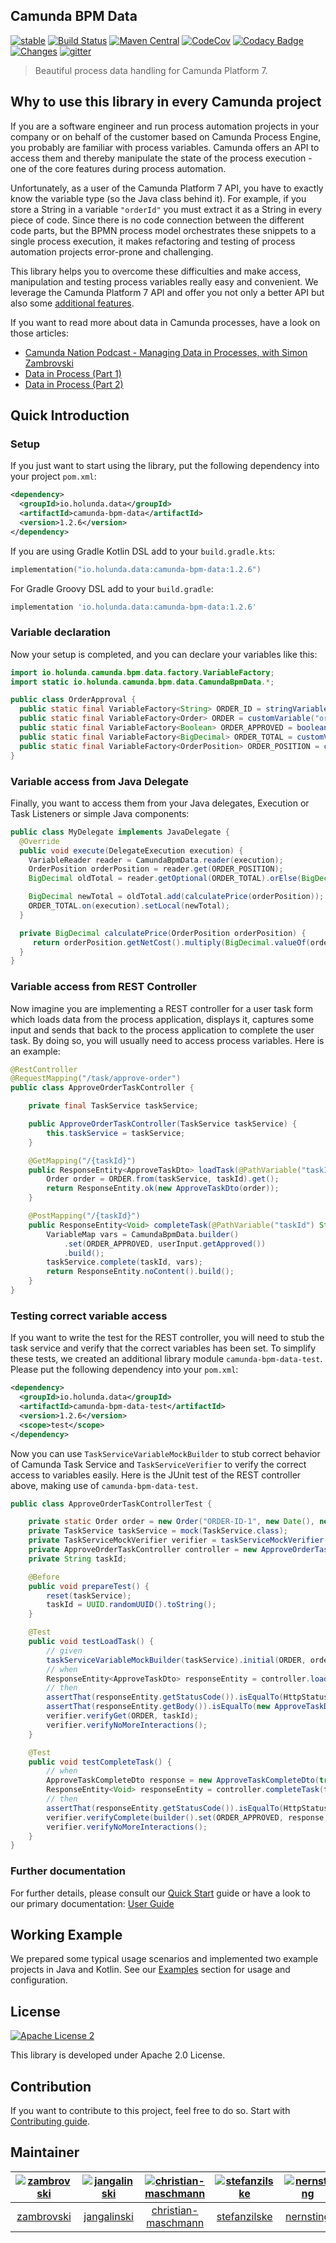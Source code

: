 ## Camunda BPM Data

[![stable](https://img.shields.io/badge/lifecycle-STABLE-green.svg)](https://github.com/holisticon#open-source-lifecycle)
[![Build Status](https://github.com/holunda-io/camunda-bpm-data/workflows/default/badge.svg)](https://github.com/holunda-io/camunda-bpm-data/actions)
[![Maven Central](https://maven-badges.herokuapp.com/maven-central/io.holunda.data/camunda-bpm-data/badge.svg)](https://maven-badges.herokuapp.com/maven-central/io.holunda.data/camunda-bpm-data)
[![CodeCov](https://codecov.io/gh/holunda-io/camunda-bpm-data/branch/master/graph/badge.svg)](https://codecov.io/gh/holunda-io/camunda-bpm-data)
[![Codacy Badge](https://app.codacy.com/project/badge/Grade/02d238f71a8243cb96fd2fe322a710eb)](https://www.codacy.com/gh/holunda-io/camunda-bpm-data/dashboard?utm_source=github.com&amp;utm_medium=referral&amp;utm_content=holunda-io/camunda-bpm-data&amp;utm_campaign=Badge_Grade)
[![Changes](https://img.shields.io/badge/CHANGES---yellow)](https://www.holunda.io/camunda-bpm-data/changelog)
[![gitter](https://badges.gitter.im/holunda-io/camunda-bpm-data.svg)](https://gitter.im/holunda-io/camunda-bpm-data?utm_source=badge&utm_medium=badge&utm_campaign=pr-badge)

> Beautiful process data handling for Camunda Platform 7.

## Why to use this library in every Camunda project

If you are a software engineer and run process automation projects in your company or on behalf of the customer
based on Camunda Process Engine, you probably are familiar with process variables. Camunda offers an API to access
them and thereby manipulate the state of the process execution - one of the core features during process automation.

Unfortunately, as a user of the Camunda Platform 7 API, you have to exactly know the variable type (so the Java class behind it).
For example, if you store a String in a variable `"orderId"` you must extract it as a String in every piece of code.
Since there is no code connection between the different code parts, but the BPMN process model orchestrates
these snippets to a single process execution, it makes refactoring and testing of process automation projects
error-prone and challenging.

This library helps you to overcome these difficulties and make access, manipulation and testing process variables really
easy and convenient. We leverage the Camunda Platform 7 API and offer you not only a better API but also some [additional features](https://www.holunda.io/camunda-bpm-data/snapshot/user-guide/features.html).

If you want to read more about data in Camunda processes, have a look on those articles:

  * [Camunda Nation Podcast - Managing Data in Processes, with Simon Zambrovski](https://podcasts.apple.com/us/podcast/managing-data-in-processes-with-simon-zambrovski/id1478382505?i=1000547023972)
  * [Data in Process (Part 1)](https://medium.com/holisticon-consultants/data-in-process-part-1-2620bf9abd76)
  * [Data in Process (Part 2)](https://medium.com/holisticon-consultants/data-in-process-part-2-7c6a109e6ee2)

## Quick Introduction

### Setup

If you just want to start using the library, put the following dependency into your project `pom.xml`:

``` xml
<dependency>
  <groupId>io.holunda.data</groupId>
  <artifactId>camunda-bpm-data</artifactId>
  <version>1.2.6</version>
</dependency>
```

If you are using Gradle Kotlin DSL add to your `build.gradle.kts`:

``` kotlin
implementation("io.holunda.data:camunda-bpm-data:1.2.6")
```

For Gradle Groovy DSL add to your `build.gradle`:

``` groovy
implementation 'io.holunda.data:camunda-bpm-data:1.2.6'
```
### Variable declaration
Now your setup is completed, and you can declare your variables like this:

``` java
import io.holunda.camunda.bpm.data.factory.VariableFactory;
import static io.holunda.camunda.bpm.data.CamundaBpmData.*;

public class OrderApproval {
  public static final VariableFactory<String> ORDER_ID = stringVariable("orderId");
  public static final VariableFactory<Order> ORDER = customVariable("order", Order.class);
  public static final VariableFactory<Boolean> ORDER_APPROVED = booleanVariable("orderApproved");
  public static final VariableFactory<BigDecimal> ORDER_TOTAL = customVariable("orderTotal", BigDecimal.class);
  public static final VariableFactory<OrderPosition> ORDER_POSITION = customVariable("orderPosition", OrderPosition.class);
}
```
### Variable access from Java Delegate

Finally, you want to access them from your Java delegates, Execution or Task Listeners or simple Java components:

``` java
public class MyDelegate implements JavaDelegate {
  @Override
  public void execute(DelegateExecution execution) {
    VariableReader reader = CamundaBpmData.reader(execution);
    OrderPosition orderPosition = reader.get(ORDER_POSITION);
    BigDecimal oldTotal = reader.getOptional(ORDER_TOTAL).orElse(BigDecimal.ZERO);

    BigDecimal newTotal = oldTotal.add(calculatePrice(orderPosition));
    ORDER_TOTAL.on(execution).setLocal(newTotal);
  }

  private BigDecimal calculatePrice(OrderPosition orderPosition) {
     return orderPosition.getNetCost().multiply(BigDecimal.valueOf(orderPosition.getAmount()));
  }
}
```

### Variable access from REST Controller

Now imagine you are implementing a REST controller for a user task form which
loads data from the process application, displays it, captures some input and
sends that back to the process application to complete the user task. By doing so,
you will usually need to access process variables. Here is an example:

``` java
@RestController
@RequestMapping("/task/approve-order")
public class ApproveOrderTaskController {

    private final TaskService taskService;

    public ApproveOrderTaskController(TaskService taskService) {
        this.taskService = taskService;
    }

    @GetMapping("/{taskId}")
    public ResponseEntity<ApproveTaskDto> loadTask(@PathVariable("taskId") String taskId) {
        Order order = ORDER.from(taskService, taskId).get();
        return ResponseEntity.ok(new ApproveTaskDto(order));
    }

    @PostMapping("/{taskId}")
    public ResponseEntity<Void> completeTask(@PathVariable("taskId") String taskId, @RequestBody ApproveTaskCompleteDto userInput) {
        VariableMap vars = CamundaBpmData.builder()
            .set(ORDER_APPROVED, userInput.getApproved())
            .build();
        taskService.complete(taskId, vars);
        return ResponseEntity.noContent().build();
    }
}

```

### Testing correct variable access

If you want to write the test for the REST controller, you will need to stub
the task service and verify that the correct variables has been set. To simplify
these tests, we created an additional library module `camunda-bpm-data-test`.
Please put the following dependency into your `pom.xml`:

``` xml
<dependency>
  <groupId>io.holunda.data</groupId>
  <artifactId>camunda-bpm-data-test</artifactId>
  <version>1.2.6</version>
  <scope>test</scope>
</dependency>
```

Now you can use `TaskServiceVariableMockBuilder` to stub correct behavior of Camunda Task Service
and `TaskServiceVerifier` to verify the correct access to variables easily. Here is the JUnit
test of the REST controller above, making use of `camunda-bpm-data-test`.

``` java
public class ApproveOrderTaskControllerTest {

    private static Order order = new Order("ORDER-ID-1", new Date(), new ArrayList<>());
    private TaskService taskService = mock(TaskService.class);
    private TaskServiceMockVerifier verifier = taskServiceMockVerifier(taskService);
    private ApproveOrderTaskController controller = new ApproveOrderTaskController(taskService);
    private String taskId;

    @Before
    public void prepareTest() {
        reset(taskService);
        taskId = UUID.randomUUID().toString();
    }

    @Test
    public void testLoadTask() {
        // given
        taskServiceVariableMockBuilder(taskService).initial(ORDER, order).build();
        // when
        ResponseEntity<ApproveTaskDto> responseEntity = controller.loadTask(taskId);
        // then
        assertThat(responseEntity.getStatusCode()).isEqualTo(HttpStatus.OK);
        assertThat(responseEntity.getBody()).isEqualTo(new ApproveTaskDto(order));
        verifier.verifyGet(ORDER, taskId);
        verifier.verifyNoMoreInteractions();
    }

    @Test
    public void testCompleteTask() {
        // when
        ApproveTaskCompleteDto response = new ApproveTaskCompleteDto(true);
        ResponseEntity<Void> responseEntity = controller.completeTask(taskId, response);
        // then
        assertThat(responseEntity.getStatusCode()).isEqualTo(HttpStatus.NO_CONTENT);
        verifier.verifyComplete(builder().set(ORDER_APPROVED, response.getApproved()).build(), taskId);
        verifier.verifyNoMoreInteractions();
    }
}
```

### Further documentation

For further details, please consult our [Quick Start](https://www.holunda.io/camunda-bpm-data/snapshot/quick-start)
guide or have a look to our primary documentation: [User Guide](https://www.holunda.io/camunda-bpm-data/snapshot/user-guide/motivation.html)

## Working Example

We prepared some typical usage scenarios and implemented two example projects in Java and Kotlin.
See our [Examples](https://www.holunda.io/camunda-bpm-data/snapshot/user-guide/examples.html) section for usage and configuration.

## License

[![Apache License 2](https://img.shields.io/badge/License-Apache%202.0-blue.svg)](LICENSE)

This library is developed under Apache 2.0 License.

## Contribution

If you want to contribute to this project, feel free to do so. Start with [Contributing guide](http://holunda.io/camunda-bpm-data/snapshot/developer-guide/contribution.html).

## Maintainer

[<img alt="zambrovski" src="https://avatars.githubusercontent.com/u/673128?v=4&s=117 width=117">](https://github.com/zambrovski) |[<img alt="jangalinski" src="https://avatars.githubusercontent.com/u/814032?v=4&s=117 width=117">](https://github.com/jangalinski) |[<img alt="christian-maschmann" src="https://avatars.githubusercontent.com/u/44058891?v=4&s=117 width=117">](https://github.com/christian-maschmann) |[<img alt="stefanzilske" src="https://avatars.githubusercontent.com/u/10954564?v=4&s=117 width=117">](https://github.com/stefanzilske) |[<img alt="nernsting" src="https://avatars.githubusercontent.com/u/1822388?v=4&s=117 width=117">](https://github.com/nernsting) |[<img alt="pschalk" src="https://avatars.githubusercontent.com/u/8512329?v=4&s=117 width=117">](https://github.com/pschalk) |[<img alt="srsp" src="https://avatars.githubusercontent.com/u/1210541?v=4&s=117 width=117">](https://github.com/srsp) |
:---:|:---:|:---:|:---:|:---:|:---:|:---:|
[zambrovski](https://github.com/zambrovski)|[jangalinski](https://github.com/jangalinski)|[christian-maschmann](https://github.com/christian-maschmann)|[stefanzilske](https://github.com/stefanzilske)|[nernsting](https://github.com/nernsting)|[pschalk](https://github.com/pschalk)|[srsp](https://github.com/srsp)|

